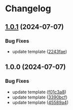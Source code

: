 # Changelog

## [1.0.1](https://github.com/polyrepos/ux/compare/v1.0.0...v1.0.1) (2024-07-07)


### Bug Fixes

* update template ([2243fae](https://github.com/polyrepos/ux/commit/2243fae228c2ff58838a15a4fdcb5fcb4eefb8de))

## 1.0.0 (2024-07-07)


### Bug Fixes

* update template ([f01c3a8](https://github.com/polyrepos/ux/commit/f01c3a884af2f8fdfc13822ddc7f8a25a32c16d9))
* update template ([3390bcf](https://github.com/polyrepos/ux/commit/3390bcf4fdfecab61afa0b31fbb035b3a7293e00))
* update template ([45589a4](https://github.com/polyrepos/ux/commit/45589a498db4b3d5f1664e1093ca33899793ac7d))
